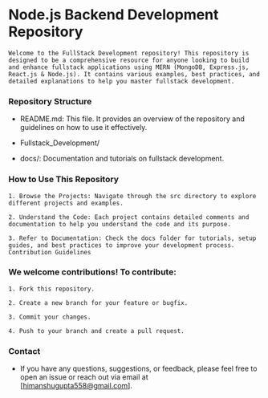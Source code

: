 # Node.js Backend Development Repository

`Welcome to the FullStack Development repository! This repository is designed to be a comprehensive resource for anyone looking to build and enhance fullstack applications using MERN (MongoDB, Express.js, React.js & Node.js). It contains various examples, best practices, and detailed explanations to help you master fullstack development.`

### Repository Structure

- README.md: This file. It provides an overview of the repository and guidelines on how to use it effectively.

- Fullstack_Development/

- docs/: Documentation and tutorials on fullstack development.

### How to Use This Repository

    1. Browse the Projects: Navigate through the src directory to explore different projects and examples.

    2. Understand the Code: Each project contains detailed comments and documentation to help you understand the code and its purpose.

    3. Refer to Documentation: Check the docs folder for tutorials, setup guides, and best practices to improve your development process.
    Contribution Guidelines

### We welcome contributions! To contribute:

    1. Fork this repository.

    2. Create a new branch for your feature or bugfix.

    3. Commit your changes.

    4. Push to your branch and create a pull request.


### Contact

- If you have any questions, suggestions, or feedback, please feel free to open an issue or reach out via email at [himanshugupta558@gmail.com].
